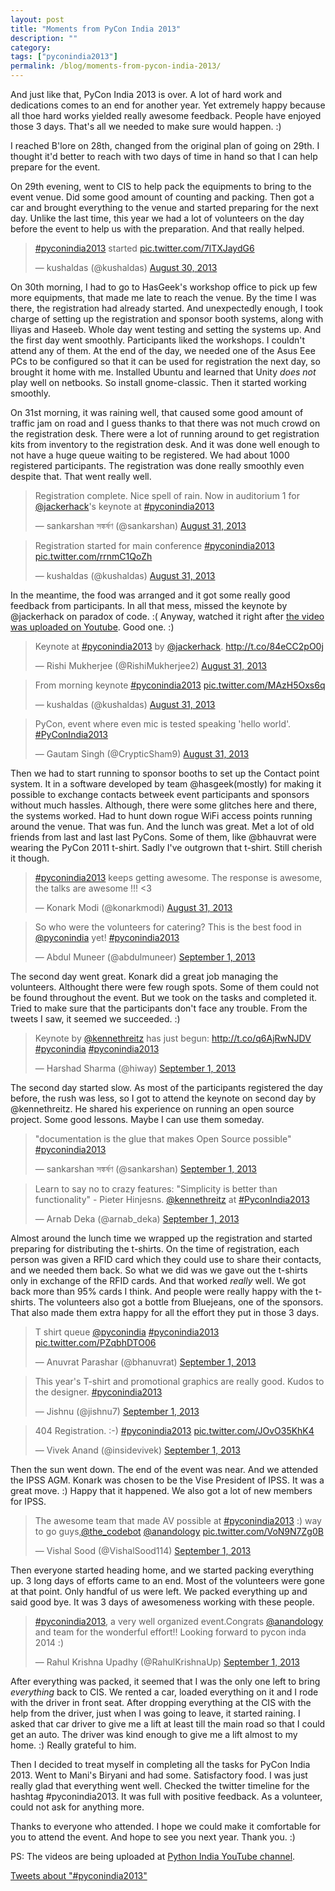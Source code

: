 ```yaml
---
layout: post
title: "Moments from PyCon India 2013"
description: ""
category:
tags: ["pyconindia2013"]
permalink: /blog/moments-from-pycon-india-2013/
---
```

<script async src="//platform.twitter.com/widgets.js" charset="utf-8"></script>

And just like that, PyCon India 2013 is over. A lot of hard work and dedications comes to an end for another year. Yet extremely happy because all thoe hard works yielded really awesome feedback. People have enjoyed those 3 days. That's all we needed to make sure would happen. :)

I reached B'lore on 28th, changed from the original plan of going on 29th. I thought it'd better to reach with two days of time in hand so that I can help prepare for the event.

On 29th evening, went to CIS to help pack the equipments to bring to the event venue. Did some good amount of counting and packing. Then got a car and brought everything to the venue and started preparing for the next day. Unlike the last time, this year we had a lot of volunteers on the day before the event to help us with the preparation. And that really helped.

<blockquote class="twitter-tweet"><p><a href="https://twitter.com/search?q=%23pyconindia2013&amp;src=hash">#pyconindia2013</a> started <a href="http://t.co/7lTXJaydG6">pic.twitter.com/7lTXJaydG6</a></p>&mdash; kushaldas (@kushaldas) <a href="https://twitter.com/kushaldas/statuses/373292924164796416">August 30, 2013</a></blockquote>

On 30th morning, I had to go to HasGeek's workshop office to pick up few more equipments, that made me late to reach the venue. By the time I was there, the registration had already started. And unexpectedly enough, I took charge of setting up the registration and sponsor booth systems, along with Iliyas and Haseeb. Whole day went testing and setting the systems up. And the first day went smoothly. Participants liked the workshops. I couldn't attend any of them. At the end of the day, we needed one of the Asus Eee PCs to be configured so that it can be used for registration the next day, so brought it home with me. Installed Ubuntu and learned that Unity *does not* play well on netbooks. So install gnome-classic. Then it started working smoothly.

On 31st morning, it was raining well, that caused some good amount of traffic jam on road and I guess thanks to that there was not much crowd on the registration desk. There were a lot of running around to get registration kits from inventory to the registration desk. And it was done well enough to not have a huge queue waiting to be registered. We had about 1000 registered participants. The registration was done really smoothly even despite that. That went really well.

<blockquote class="twitter-tweet"><p>Registration complete. Nice spell of rain. Now in auditorium 1 for <a href="https://twitter.com/jackerhack">@jackerhack</a>&#39;s keynote at <a href="https://twitter.com/search?q=%23pyconindia2013&amp;src=hash">#pyconindia2013</a></p>&mdash; sankarshan সঙ্কর্ষণ (@sankarshan) <a href="https://twitter.com/sankarshan/statuses/373644104178991104">August 31, 2013</a></blockquote>

<blockquote class="twitter-tweet"><p>Registration started for main conference <a href="https://twitter.com/search?q=%23pyconindia2013&amp;src=hash">#pyconindia2013</a> <a href="http://t.co/rrnmC1QoZh">pic.twitter.com/rrnmC1QoZh</a></p>&mdash; kushaldas (@kushaldas) <a href="https://twitter.com/kushaldas/statuses/373652270111420417">August 31, 2013</a></blockquote>

In the meantime, the food was arranged and it got some really good feedback from participants. In all that mess, missed the keynote by @jackerhack on paradox of code. :( Anyway, watched it right after [the video was uploaded on Youtube](https://www.youtube.com/watch?v=_stsJlNgGfA&feature=c4-overview-vl&list=PL6GW05BfqWIdsaaV35jcHWPWTI-DAw6Yn). Good one. :)

<blockquote class="twitter-tweet"><p>Keynote at <a href="https://twitter.com/search?q=%23pyconindia2013&amp;src=hash">#pyconindia2013</a> by <a href="https://twitter.com/jackerhack">@jackerhack</a>. <a href="http://t.co/84eCC2pO0j">http://t.co/84eCC2pO0j</a></p>&mdash; Rishi Mukherjee (@RishiMukherjee2) <a href="https://twitter.com/RishiMukherjee2/statuses/373859579127291905">August 31, 2013</a></blockquote>

<blockquote class="twitter-tweet"><p>From morning keynote <a href="https://twitter.com/search?q=%23pyconindia2013&amp;src=hash">#pyconindia2013</a> <a href="http://t.co/MAzH5Oxs6q">pic.twitter.com/MAzH5Oxs6q</a></p>&mdash; kushaldas (@kushaldas) <a href="https://twitter.com/kushaldas/statuses/373707233617391617">August 31, 2013</a></blockquote>

<blockquote class="twitter-tweet"><p>PyCon, event where even mic is tested speaking &#39;hello world&#39;.&#10;<a href="https://twitter.com/search?q=%23PyConIndia2013&amp;src=hash">#PyConIndia2013</a></p>&mdash; Gautam Singh (@CrypticSham9) <a href="https://twitter.com/CrypticSham9/statuses/373738920921403392">August 31, 2013</a></blockquote>

Then we had to start running to sponsor booths to set up the Contact point system. It in a software developed by team @hasgeek(mostly) for making it possible to exchange contacts betweek event participants and sponsors without much hassles. Although, there were some glitches here and there, the systems worked. Had to hunt down rogue WiFi access points running around the venue. That was fun. And the lunch was great. Met a lot of old friends from last and last last PyCons. Some of them, like @bhauvrat were wearing the PyCon 2011 t-shirt. Sadly I've outgrown that t-shirt. Still cherish it though.

<blockquote class="twitter-tweet"><p><a href="https://twitter.com/search?q=%23pyconindia2013&amp;src=hash">#pyconindia2013</a> keeps getting awesome. The response is awesome, the talks are awesome !!! &lt;3</p>&mdash; Konark Modi (@konarkmodi) <a href="https://twitter.com/konarkmodi/statuses/373716942609084417">August 31, 2013</a></blockquote>

<blockquote class="twitter-tweet"><p>So who were the volunteers for catering? This is the best food in <a href="https://twitter.com/pyconindia">@pyconindia</a> yet! <a href="https://twitter.com/search?q=%23pyconindia2013&amp;src=hash">#pyconindia2013</a></p>&mdash; Abdul Muneer (@abdulmuneer) <a href="https://twitter.com/abdulmuneer/statuses/374079342805925891">September 1, 2013</a></blockquote>

The second day went great. Konark did a great job managing the volunteers. Althought there were few rough spots. Some of them could not be found throughout the event. But we took on the tasks and completed it. Tried to make sure that the participants don't face any trouble. From the tweets I saw, it seemed we succeeded. :)

<blockquote class="twitter-tweet"><p>Keynote by <a href="https://twitter.com/kennethreitz">@kennethreitz</a> has just begun: <a href="http://t.co/q6AjRwNJDV">http://t.co/q6AjRwNJDV</a> <a href="https://twitter.com/search?q=%23pyconindia&amp;src=hash">#pyconindia</a> <a href="https://twitter.com/search?q=%23pyconindia2013&amp;src=hash">#pyconindia2013</a></p>&mdash; Harshad Sharma (@hiway) <a href="https://twitter.com/hiway/statuses/374020620989628416">September 1, 2013</a></blockquote>

The second day started slow. As most of the participants registered the day before, the rush was less, so I got to attend the keynote on second day by @kennethreitz. He shared his experience on running an open source project. Some good lessons. Maybe I can use them someday.

<blockquote class="twitter-tweet"><p>&quot;documentation is the glue that makes Open Source possible&quot; <a href="https://twitter.com/search?q=%23pyconindia2013&amp;src=hash">#pyconindia2013</a></p>&mdash; sankarshan সঙ্কর্ষণ (@sankarshan) <a href="https://twitter.com/sankarshan/statuses/374022910060396544">September 1, 2013</a></blockquote>

<blockquote class="twitter-tweet"><p>Learn to say no to crazy features: &quot;Simplicity is better than functionality&quot; - Pieter Hinjesns.&#10;&#10;<a href="https://twitter.com/kennethreitz">@kennethreitz</a> at <a href="https://twitter.com/search?q=%23PyconIndia2013&amp;src=hash">#PyconIndia2013</a></p>&mdash; Arnab Deka (@arnab_deka) <a href="https://twitter.com/arnab_deka/statuses/374025748291391488">September 1, 2013</a></blockquote>

Almost around the lunch time we wrapped up the registration and started preparing for distributing the t-shirts. On the time of registration, each person was given a RFID card which they could use to share their contacts, and we needed them back. So what we did was we gave out the t-shirts only in exchange of the RFID cards. And that worked *really* well. We got back more than 95% cards I think. And people were really happy with the t-shirts. The volunteers also got a bottle from Bluejeans, one of the sponsors. That also made them extra happy for all the effort they put in those 3 days.

<blockquote class="twitter-tweet"><p>T shirt queue <a href="https://twitter.com/pyconindia">@pyconindia</a> <a href="https://twitter.com/search?q=%23pyconindia2013&amp;src=hash">#pyconindia2013</a> <a href="http://t.co/PZqbhDTO06">pic.twitter.com/PZqbhDTO06</a></p>&mdash; Anuvrat Parashar (@bhanuvrat) <a href="https://twitter.com/bhanuvrat/statuses/374062976514289664">September 1, 2013</a></blockquote>

<blockquote class="twitter-tweet"><p>This year&#39;s T-shirt and promotional graphics are really good. Kudos to the designer. <a href="https://twitter.com/search?q=%23pyconindia2013&amp;src=hash">#pyconindia2013</a></p>&mdash; Jishnu (@jishnu7) <a href="https://twitter.com/jishnu7/statuses/374062564407144448">September 1, 2013</a></blockquote>

<blockquote class="twitter-tweet"><p>404 Registration. :-) <a href="https://twitter.com/search?q=%23pyconindia2013&amp;src=hash">#pyconindia2013</a> <a href="http://t.co/JOvO35KhK4">pic.twitter.com/JOvO35KhK4</a></p>&mdash; Vivek Anand (@insidevivek) <a href="https://twitter.com/insidevivek/statuses/374132068747182081">September 1, 2013</a></blockquote>

Then the sun went down. The end of the event was near. And we attended the IPSS AGM. Konark was chosen to be the Vise President of IPSS. It was a great move. :) Happy that it happened. We also got a lot of new members for IPSS.

<blockquote class="twitter-tweet"><p>The awesome team that made AV possible at <a href="https://twitter.com/search?q=%23pyconindia2013&amp;src=hash">#pyconindia2013</a> :) way to go guys,<a href="https://twitter.com/the_codebot">@the_codebot</a> <a href="https://twitter.com/anandology">@anandology</a> <a href="http://t.co/VoN9N7Zg0B">pic.twitter.com/VoN9N7Zg0B</a></p>&mdash; Vishal Sood (@VishalSood114) <a href="https://twitter.com/VishalSood114/statuses/374167156142788609">September 1, 2013</a></blockquote>

Then everyone started heading home, and we started packing everything up. 3 long days of efforts came to an end. Most of the volunteers were gone at that point. Only handful of us were left. We packed everything up and said good bye. It was 3 days of awesomeness working with these people.

<blockquote class="twitter-tweet"><p><a href="https://twitter.com/search?q=%23pyconindia2013&amp;src=hash">#pyconindia2013</a>, a very well organized event.Congrats <a href="https://twitter.com/anandology">@anandology</a> and team for the wonderful effort!! Looking forward to pycon inda 2014 :)</p>&mdash; Rahul Krishna Upadhy (@RahulKrishnaUp) <a href="https://twitter.com/RahulKrishnaUp/statuses/374290768145313792">September 1, 2013</a></blockquote>

After everything was packed, it seemed that I was the only one left to bring *everything* back to CIS. We rented a car, loaded everything on it and I rode with the driver in front seat. After dropping everything at the CIS with the help from the driver, just when I was going to leave, it started raining. I asked that car driver to give me a lift at least till the main road so that I could get an auto. The driver was kind enough to give me a lift almost to my home. :) Really grateful to him.

Then I decided to treat myself in completing all the tasks for PyCon India 2013. Went to Mani's Biryani and had some. Satisfactory food. I was just really glad that everything went well. Checked the twitter timeline for the hashtag #pyconindia2013. It was full with positive feedback. As a volunteer, could not ask for anything more.

Thanks to everyone who attended. I hope we could make it comfortable for you to attend the event. And hope to see you next year. Thank you. :)

PS: The videos are being uploaded at [Python India YouTube channel](https://www.youtube.com/channel/UCVxPTRxEcoWjEFIMXHaGgHA).

<a class="twitter-timeline" data-dnt="true" href="https://twitter.com/search?q=%23pyconindia2013" data-widget-id="376720132053020672">Tweets about "#pyconindia2013"</a>
<script>!function(d,s,id){var js,fjs=d.getElementsByTagName(s)[0],p=/^http:/.test(d.location)?'http':'https';if(!d.getElementById(id)){js=d.createElement(s);js.id=id;js.src=p+"://platform.twitter.com/widgets.js";fjs.parentNode.insertBefore(js,fjs);}}(document,"script","twitter-wjs");</script>
